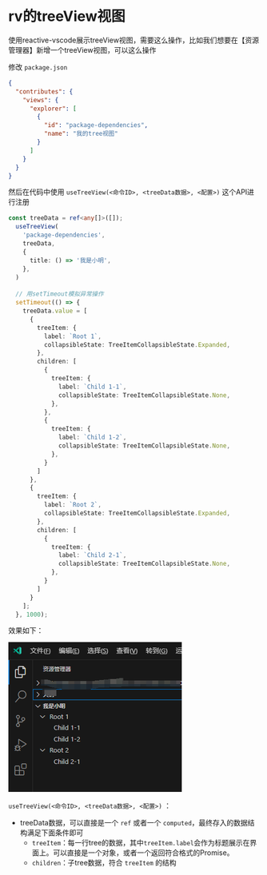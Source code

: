 # rv的treeView视图

使用reactive-vscode展示treeView视图，需要这么操作，比如我们想要在【资源管理器】新增一个treeView视图，可以这么操作

修改 `package.json` 

```json
{
  "contributes": {
    "views": {
      "explorer": [
        {
          "id": "package-dependencies",
          "name": "我的tree视图"
        }
      ]
    }
  }
}
```

然后在代码中使用 `useTreeView(<命令ID>, <treeData数据>, <配置>)` 这个API进行注册

```ts
const treeData = ref<any[]>([]);
  useTreeView(
    'package-dependencies',
    treeData,
    {
      title: () => '我是小明',
    },
  )

  // 用setTimeout模拟异常操作
  setTimeout(() => {
    treeData.value = [
      {
        treeItem: {
          label: `Root 1`,
          collapsibleState: TreeItemCollapsibleState.Expanded,
        },
        children: [
          {
            treeItem: {
              label: `Child 1-1`,
              collapsibleState: TreeItemCollapsibleState.None,
            },
          },
          {
            treeItem: {
              label: `Child 1-2`,
              collapsibleState: TreeItemCollapsibleState.None,
            },
          }
        ]
      },
      {
        treeItem: {
          label: `Root 2`,
          collapsibleState: TreeItemCollapsibleState.Expanded,
        },
        children: [
          {
            treeItem: {
              label: `Child 2-1`,
              collapsibleState: TreeItemCollapsibleState.None,
            },
          }
        ]
      }
    ];
  }, 1000);
```

效果如下：

![image-20250521095523059](img/204-rv的treeView视图/image-20250521095523059.png)

 `useTreeView(<命令ID>, <treeData数据>, <配置>)` ：

- treeData数据，可以直接是一个 `ref` 或者一个 `computed`，最终存入的数据结构满足下面条件即可
  - `treeItem`：每一行tree的数据，其中`treeItem.label`会作为标题展示在界面上。可以直接是一个对象，或者一个返回符合格式的Promise。
  - `children`：子tree数据，符合 `treeItem` 的结构